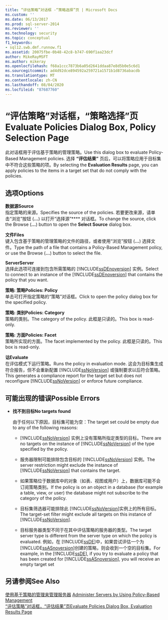 ```yaml
---
title: “评估策略”对话框 -“策略选择”页 | Microsoft Docs
ms.custom: ''
ms.date: 06/13/2017
ms.prod: sql-server-2014
ms.reviewer: ''
ms.technology: security
ms.topic: conceptual
f1_keywords:
- sql12.swb.dmf.runnow.f1
ms.assetid: 20075fbe-0b48-42c8-b747-690f1aa23dcf
author: MikeRayMSFT
ms.author: mikeray
ms.openlocfilehash: f68a1ccc7873b6a05d2641ddaa87e8d5b0e5c6d1
ms.sourcegitcommit: ad4d92dce894592a259721a1571b1d8736abacdb
ms.translationtype: MT
ms.contentlocale: zh-CN
ms.lasthandoff: 08/04/2020
ms.locfileid: "87687760"
---
```

# <a name="evaluate-policies-dialog-box-policy-selection-page"></a><span data-ttu-id="13769-102">“评估策略”对话框，“策略选择”页</span><span class="sxs-lookup"><span data-stu-id="13769-102">Evaluate Policies Dialog Box, Policy Selection Page</span></span>
  <span data-ttu-id="13769-103">此对话框用于评估基于策略的管理策略。</span><span class="sxs-lookup"><span data-stu-id="13769-103">Use this dialog box to evaluate Policy-Based Management policies.</span></span> <span data-ttu-id="13769-104">选择 **“评估结果”** 页后，可以将策略应用于目标集中不符合这些策略的项。</span><span class="sxs-lookup"><span data-stu-id="13769-104">By selecting the **Evaluation Results** page, you can apply policies to the items in a target set that do not comply with the policies.</span></span>  
  
## <a name="options"></a><span data-ttu-id="13769-105">选项</span><span class="sxs-lookup"><span data-stu-id="13769-105">Options</span></span>  
 <span data-ttu-id="13769-106">**数据源**</span><span class="sxs-lookup"><span data-stu-id="13769-106">**Source**</span></span>  
 <span data-ttu-id="13769-107">指定策略的来源。</span><span class="sxs-lookup"><span data-stu-id="13769-107">Specifies the source of the policies.</span></span> <span data-ttu-id="13769-108">若要更改来源，请单击“浏览”按钮 (**...**) 以打开“选择源”\*\*\*\* 对话框。</span><span class="sxs-lookup"><span data-stu-id="13769-108">To change the source, click the Browse (**...**) button to open the **Select Source** dialog box.</span></span>  
  
 <span data-ttu-id="13769-109">**文件**</span><span class="sxs-lookup"><span data-stu-id="13769-109">**Files**</span></span>  
 <span data-ttu-id="13769-110">键入包含基于策略的管理策略的文件的路径，或者使用“浏览”按钮 (**...**) 选择文件。</span><span class="sxs-lookup"><span data-stu-id="13769-110">Type the path of a file that contains a Policy-Based Management policy, or use the Browse (**...**) button to select the file.</span></span>  
  
 <span data-ttu-id="13769-111">**Server**</span><span class="sxs-lookup"><span data-stu-id="13769-111">**Server**</span></span>  
 <span data-ttu-id="13769-112">选择此选项可连接到包含所需策略的 [!INCLUDE[ssDEnoversion](../../includes/ssdenoversion-md.md)] 实例。</span><span class="sxs-lookup"><span data-stu-id="13769-112">Select to connect to an instance of the [!INCLUDE[ssDEnoversion](../../includes/ssdenoversion-md.md)] that contains the policy that you want.</span></span>  
  
 <span data-ttu-id="13769-113">**策略: 策略**</span><span class="sxs-lookup"><span data-stu-id="13769-113">**Policies: Policy**</span></span>  
 <span data-ttu-id="13769-114">单击可打开指定策略的“策略”对话框。</span><span class="sxs-lookup"><span data-stu-id="13769-114">Click to open the policy dialog box for the specified policy.</span></span>  
  
 <span data-ttu-id="13769-115">**策略: 类别**</span><span class="sxs-lookup"><span data-stu-id="13769-115">**Policies: Category**</span></span>  
 <span data-ttu-id="13769-116">策略的类别。</span><span class="sxs-lookup"><span data-stu-id="13769-116">The category of the policy.</span></span> <span data-ttu-id="13769-117">此框是只读的。</span><span class="sxs-lookup"><span data-stu-id="13769-117">This box is read-only.</span></span>  
  
 <span data-ttu-id="13769-118">**策略: 方面**</span><span class="sxs-lookup"><span data-stu-id="13769-118">**Policies: Facet**</span></span>  
 <span data-ttu-id="13769-119">策略所实现的方面。</span><span class="sxs-lookup"><span data-stu-id="13769-119">The facet implemented by the policy.</span></span> <span data-ttu-id="13769-120">此框是只读的。</span><span class="sxs-lookup"><span data-stu-id="13769-120">This box is read-only.</span></span>  
  
 <span data-ttu-id="13769-121">**诂**</span><span class="sxs-lookup"><span data-stu-id="13769-121">**Evaluate**</span></span>  
 <span data-ttu-id="13769-122">在评估模式下运行策略。</span><span class="sxs-lookup"><span data-stu-id="13769-122">Runs the policy in evaluation mode.</span></span> <span data-ttu-id="13769-123">这会为目标集生成符合报告，但不会重新配置 [!INCLUDE[ssNoVersion](../../includes/ssnoversion-md.md)] 或强制要求以后符合策略。</span><span class="sxs-lookup"><span data-stu-id="13769-123">This generates a compliance report for the target set but does not reconfigure [!INCLUDE[ssNoVersion](../../includes/ssnoversion-md.md)] or enforce future compliance.</span></span>  
  
## <a name="possible-errors"></a><span data-ttu-id="13769-124">可能出现的错误</span><span class="sxs-lookup"><span data-stu-id="13769-124">Possible Errors</span></span>  
  
-   <span data-ttu-id="13769-125">**找不到目标**</span><span class="sxs-lookup"><span data-stu-id="13769-125">**No targets found**</span></span>  
  
     <span data-ttu-id="13769-126">由于任何以下原因，目标集可能为空：</span><span class="sxs-lookup"><span data-stu-id="13769-126">The target set could be empty due to any of the following reasons:</span></span>  
  
    -   <span data-ttu-id="13769-127">[!INCLUDE[ssNoVersion](../../includes/ssnoversion-md.md)] 实例上没有策略所指定类型的目标。</span><span class="sxs-lookup"><span data-stu-id="13769-127">There are no targets on the instance of [!INCLUDE[ssNoVersion](../../includes/ssnoversion-md.md)] of the type specified by the policy.</span></span>  
  
    -   <span data-ttu-id="13769-128">服务器限制可能排除包含目标的 [!INCLUDE[ssNoVersion](../../includes/ssnoversion-md.md)] 实例。</span><span class="sxs-lookup"><span data-stu-id="13769-128">The server restriction might exclude the instance of [!INCLUDE[ssNoVersion](../../includes/ssnoversion-md.md)] that contains the target.</span></span>  
  
    -   <span data-ttu-id="13769-129">如果策略位于数据库中的对象（如表、视图或用户）上，数据库可能不会订阅策略类别。</span><span class="sxs-lookup"><span data-stu-id="13769-129">If the policy is on an object in a database (for example a table, view, or user) the database might not subscribe to the category of the policy.</span></span>  
  
    -   <span data-ttu-id="13769-130">目标集筛选器可能排除此 [!INCLUDE[ssNoVersion](../../includes/ssnoversion-md.md)]实例上的所有目标。</span><span class="sxs-lookup"><span data-stu-id="13769-130">The target-set filter might exclude all targets on this instance of [!INCLUDE[ssNoVersion](../../includes/ssnoversion-md.md)].</span></span>  
  
    -   <span data-ttu-id="13769-131">目标服务器类型不同于在其中评估策略的服务器的类型。</span><span class="sxs-lookup"><span data-stu-id="13769-131">The target server type is different from the server type on which the policy is evaluated.</span></span> <span data-ttu-id="13769-132">例如，在 [!INCLUDE[ssDE](../../includes/ssde-md.md)]中，如果尝试评估一个为 [!INCLUDE[ssASnoversion](../../includes/ssasnoversion-md.md)]创建的策略，则会收到一个空的目标集。</span><span class="sxs-lookup"><span data-stu-id="13769-132">For example, in the [!INCLUDE[ssDE](../../includes/ssde-md.md)], if you try to evaluate a policy that has been created for [!INCLUDE[ssASnoversion](../../includes/ssasnoversion-md.md)], you will receive an empty target set</span></span>  
  
## <a name="see-also"></a><span data-ttu-id="13769-133">另请参阅</span><span class="sxs-lookup"><span data-stu-id="13769-133">See Also</span></span>  
 <span data-ttu-id="13769-134">[使用基于策略的管理来管理服务器](administer-servers-by-using-policy-based-management.md) </span><span class="sxs-lookup"><span data-stu-id="13769-134">[Administer Servers by Using Policy-Based Management](administer-servers-by-using-policy-based-management.md) </span></span>  
 [<span data-ttu-id="13769-135">“评估策略”对话框，“评估结果”页</span><span class="sxs-lookup"><span data-stu-id="13769-135">Evaluate Policies Dialog Box, Evaluation Results Page</span></span>](evaluate-policies-dialog-box-evaluation-results-page.md)  
  
  
